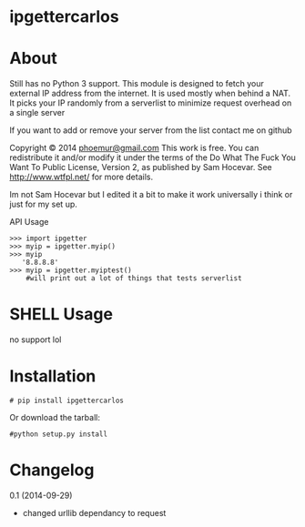 ipgettercarlos
=========

About
=========
Still has no Python 3 support.
This module is designed to fetch your external IP address from the internet.
It is used mostly when behind a NAT.
It picks your IP randomly from a serverlist to minimize request overhead on a single server

If you want to add or remove your server from the list contact me on github

Copyright © 2014 phoemur@gmail.com
This work is free. You can redistribute it and/or modify it under the
terms of the Do What The Fuck You Want To Public License, Version 2,
as published by Sam Hocevar. See http://www.wtfpl.net/ for more details.

Im not Sam Hocevar but I edited it a bit to make it work universally i think or just for my set up.

API Usage

    >>> import ipgetter
    >>> myip = ipgetter.myip()
    >>> myip
       '8.8.8.8'
    >>> myip = ipgetter.myiptest()
    	#will print out a lot of things that tests serverlist


SHELL Usage
=========

no support lol

Installation
=========

	# pip install ipgettercarlos

Or download the tarball:
	
	#python setup.py install

Changelog
=========

0.1 (2014-09-29)
 * changed urllib dependancy to request
